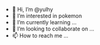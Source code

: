 - 👋 Hi, I’m @yulhy
- 👀 I’m interested in pokemon
- 🌱 I’m currently learning ...
- 💞️ I’m looking to collaborate on ...
- 📫 How to reach me ...

<!---
yulhy/yulhy is a ✨ special ✨ repository because its `README.md` (this file) appears on your GitHub profile.
You can click the Preview link to take a look at your changes.
--->
